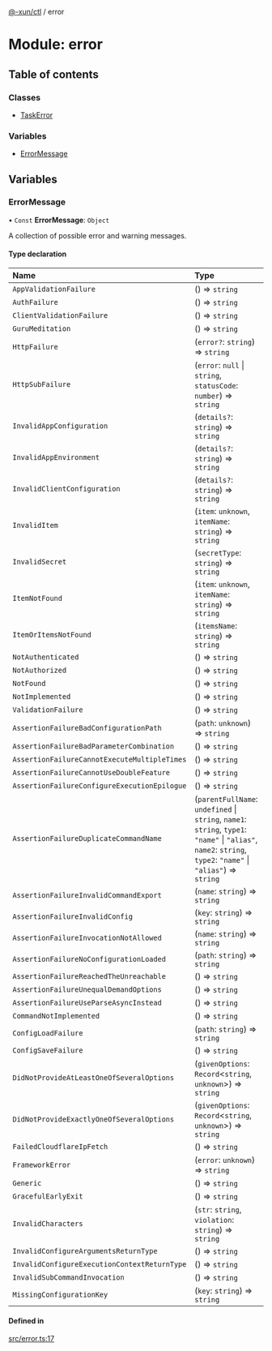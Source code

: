 [@-xun/ctl](../README.md) / error

# Module: error

## Table of contents

### Classes

- [TaskError](../classes/error.TaskError.md)

### Variables

- [ErrorMessage](error.md#errormessage)

## Variables

### ErrorMessage

• `Const` **ErrorMessage**: `Object`

A collection of possible error and warning messages.

#### Type declaration

| Name | Type |
| :------ | :------ |
| `AppValidationFailure` | () => `string` |
| `AuthFailure` | () => `string` |
| `ClientValidationFailure` | () => `string` |
| `GuruMeditation` | () => `string` |
| `HttpFailure` | (`error?`: `string`) => `string` |
| `HttpSubFailure` | (`error`: ``null`` \| `string`, `statusCode`: `number`) => `string` |
| `InvalidAppConfiguration` | (`details?`: `string`) => `string` |
| `InvalidAppEnvironment` | (`details?`: `string`) => `string` |
| `InvalidClientConfiguration` | (`details?`: `string`) => `string` |
| `InvalidItem` | (`item`: `unknown`, `itemName`: `string`) => `string` |
| `InvalidSecret` | (`secretType`: `string`) => `string` |
| `ItemNotFound` | (`item`: `unknown`, `itemName`: `string`) => `string` |
| `ItemOrItemsNotFound` | (`itemsName`: `string`) => `string` |
| `NotAuthenticated` | () => `string` |
| `NotAuthorized` | () => `string` |
| `NotFound` | () => `string` |
| `NotImplemented` | () => `string` |
| `ValidationFailure` | () => `string` |
| `AssertionFailureBadConfigurationPath` | (`path`: `unknown`) => `string` |
| `AssertionFailureBadParameterCombination` | () => `string` |
| `AssertionFailureCannotExecuteMultipleTimes` | () => `string` |
| `AssertionFailureCannotUseDoubleFeature` | () => `string` |
| `AssertionFailureConfigureExecutionEpilogue` | () => `string` |
| `AssertionFailureDuplicateCommandName` | (`parentFullName`: `undefined` \| `string`, `name1`: `string`, `type1`: ``"name"`` \| ``"alias"``, `name2`: `string`, `type2`: ``"name"`` \| ``"alias"``) => `string` |
| `AssertionFailureInvalidCommandExport` | (`name`: `string`) => `string` |
| `AssertionFailureInvalidConfig` | (`key`: `string`) => `string` |
| `AssertionFailureInvocationNotAllowed` | (`name`: `string`) => `string` |
| `AssertionFailureNoConfigurationLoaded` | (`path`: `string`) => `string` |
| `AssertionFailureReachedTheUnreachable` | () => `string` |
| `AssertionFailureUnequalDemandOptions` | () => `string` |
| `AssertionFailureUseParseAsyncInstead` | () => `string` |
| `CommandNotImplemented` | () => `string` |
| `ConfigLoadFailure` | (`path`: `string`) => `string` |
| `ConfigSaveFailure` | () => `string` |
| `DidNotProvideAtLeastOneOfSeveralOptions` | (`givenOptions`: `Record`\<`string`, `unknown`\>) => `string` |
| `DidNotProvideExactlyOneOfSeveralOptions` | (`givenOptions`: `Record`\<`string`, `unknown`\>) => `string` |
| `FailedCloudflareIpFetch` | () => `string` |
| `FrameworkError` | (`error`: `unknown`) => `string` |
| `Generic` | () => `string` |
| `GracefulEarlyExit` | () => `string` |
| `InvalidCharacters` | (`str`: `string`, `violation`: `string`) => `string` |
| `InvalidConfigureArgumentsReturnType` | () => `string` |
| `InvalidConfigureExecutionContextReturnType` | () => `string` |
| `InvalidSubCommandInvocation` | () => `string` |
| `MissingConfigurationKey` | (`key`: `string`) => `string` |

#### Defined in

[src/error.ts:17](https://github.com/Xunnamius/xunnctl/blob/d33e23e/src/error.ts#L17)
